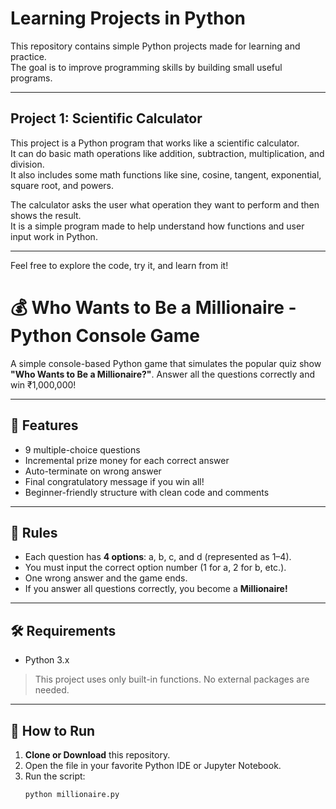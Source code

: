 # Learning Projects in Python

This repository contains simple Python projects made for learning and practice.  
The goal is to improve programming skills by building small useful programs.

---

## Project 1: Scientific Calculator

This project is a Python program that works like a scientific calculator.  
It can do basic math operations like addition, subtraction, multiplication, and division.  
It also includes some math functions like sine, cosine, tangent, exponential, square root, and powers.

The calculator asks the user what operation they want to perform and then shows the result.  
It is a simple program made to help understand how functions and user input work in Python.

---

Feel free to explore the code, try it, and learn from it!
# 💰 Who Wants to Be a Millionaire - Python Console Game

A simple console-based Python game that simulates the popular quiz show **"Who Wants to Be a Millionaire?"**. Answer all the questions correctly and win ₹1,000,000!

---

## 🎯 Features

- 9 multiple-choice questions
- Incremental prize money for each correct answer
- Auto-terminate on wrong answer
- Final congratulatory message if you win all!
- Beginner-friendly structure with clean code and comments

---

## 🧠 Rules

- Each question has **4 options**: a, b, c, and d (represented as 1–4).
- You must input the correct option number (1 for a, 2 for b, etc.).
- One wrong answer and the game ends.
- If you answer all questions correctly, you become a **Millionaire!**

---

## 🛠️ Requirements

- Python 3.x

> This project uses only built-in functions. No external packages are needed.

---

## 🚀 How to Run

1. **Clone or Download** this repository.
2. Open the file in your favorite Python IDE or Jupyter Notebook.
3. Run the script:
   ```bash
   python millionaire.py
   
